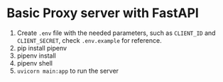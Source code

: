 # Basic Proxy server with FastAPI

1. Create `.env` file with the needed parameters, such as `CLIENT_ID` and `CLIENT_SECRET`, check `.env.example` for reference.
2. pip install pipenv
3. pipenv install
4. pipenv shell
5. `uvicorn main:app` to run the server